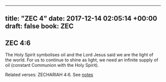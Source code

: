 
---
title: "ZEC 4"
date: 2017-12-14 02:05:14 +00:00
draft: false
book: ZEC
---

## ZEC 4:6

The Holy Spirit symbolises oil and the Lord Jesus said we are the light of the world. For us to continue to shine as light, we need an infinite supply of oil (constant Communion with the Holy Spirit).

Related verses: ZECHARIAH 4:6. See [notes](https://my.bible.com/notes/2789724833301914085)

